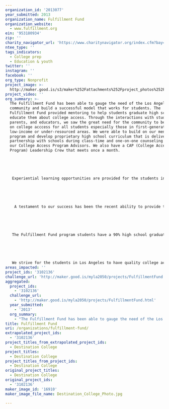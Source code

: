 ```yaml
---
organization_id: '2013077'
year_submitted: 2013
organization_name: Fulfillment Fund
organization_website:
  - www.fulfillment.org
ein: '953180934'
zip: ''
charity_navigator_url: 'https://www.charitynavigator.org/index.cfm?bay=search.profile&ein=953180934'
ntee_type: ''
tags_indicators:
  - College prep
  - Education & youth
twitter: ''
instagram: ''
facebook: ''
org_type: Nonprofit
project_image: >-
  http://maker.good.is/s3/maker%252Fattachments%252Fproject_photos%252Fimages%252F16910%252Fdisplay%252FDestination_College_Photo.jpg=c570x385
project_video: ''
org_summary: >-
  The Fulfillment Fund has been able to gauge the need of the Los Angeles
  community and build a successful model that works for students. The
  Fulfillment Fund provided mentoring to help students graduate high school and
  educate them about college access. Through the interactions with students,
  parents, and educators, we saw the great need for the community to be educated
  on college acccess for all students especially those in first-generation,
  low-income or under-resourced areas. We were able to build on our mentoring
  program and develop proprietary high school curriculum that is delivered in
  partnership with schools during class-time and one-on-one counseling through
  our College Access Program Advisors. We also have a CAP (College Access
  Program) Leadership Crew that meets once a month. 
   
   
   
   
   
   Experiential learning opportunities are provided for the students in our program including college overnight tours and the annual Destination College event. Destination College has successfully been held for 16 years and we have been able to provide a unique college experience for thousands of high school students. Fulfillment Fund provides financial aid workshops and also has a robust scholarship program open to students that go through our program. Parent workshops during Destination College are provided in English and Spanish to help them provide support for their children in high school and college. 
   
   
   
   
   
    A testament to our success has been the recent ability to provide the city of Las Vegas the tools to replicate the Fulfillment Fund model as a pilot in their schools. The participating schools have already started seeing a shift in perceptions on attending college from the students.
   
   
   
   
   
   The Fulfillment Fund program students have a 90% high school graduation rate compared to 64.2% in LAUSD overall. In 2012, 90% of our students planned to enroll in college versus 54% of students from low-income communities nationwide. An impressive 81% of Fulfillment Fund students become the first in their family to attend college, helping break the cycle of poverty in their family and community.
   
   
   
   
   
   We strive for the students in Los Angeles to have quality college access programs and have an experience similar to Nicole Harris Blackwell. Nicole shared that her family wanted her to be the first to go to a four-year college “but [they] didn’t know how to help [her] navigate through choosing a school or completing applications and financial aid forms. The Fulfillment Fund was invaluable in helping me to successfully enroll in Spelman College.” She is a proud graduate of Spelman College and Claremont Graduate University and is an English professor at Santa Monica College.
areas_impacted: ''
project_ids: '3102136'
challenge_url: 'http://maker.good.is/myla2050/projects/FulfillmentFund.html'
aggregated:
  project_ids:
    - '3102136'
  challenge_url:
    - 'http://maker.good.is/myla2050/projects/FulfillmentFund.html'
  year_submitted:
    - '2013'
  org_summary:
    - "The Fulfillment Fund has been able to gauge the need of the Los Angeles community and build a successful model that works for students. The Fulfillment Fund provided mentoring to help students graduate high school and educate them about college access. Through the interactions with students, parents, and educators, we saw the great need for the community to be educated on college acccess for all students especially those in first-generation, low-income or under-resourced areas. We were able to build on our mentoring program and develop proprietary high school curriculum that is delivered in partnership with schools during class-time and one-on-one counseling through our College Access Program Advisors. We also have a CAP (College Access Program) Leadership Crew that meets once a month. \n \n \n \n \n \n Experiential learning opportunities are provided for the students in our program including college overnight tours and the annual Destination College event. Destination College has successfully been held for 16 years and we have been able to provide a unique college experience for thousands of high school students. Fulfillment Fund provides financial aid workshops and also has a robust scholarship program open to students that go through our program. Parent workshops during Destination College are provided in English and Spanish to help them provide support for their children in high school and college. \n \n \n \n \n \n  A testament to our success has been the recent ability to provide the city of Las Vegas the tools to replicate the Fulfillment Fund model as a pilot in their schools. The participating schools have already started seeing a shift in perceptions on attending college from the students.\n \n \n \n \n \n The Fulfillment Fund program students have a 90% high school graduation rate compared to 64.2% in LAUSD overall. In 2012, 90% of our students planned to enroll in college versus 54% of students from low-income communities nationwide. An impressive 81% of Fulfillment Fund students become the first in their family to attend college, helping break the cycle of poverty in their family and community.\n \n \n \n \n \n We strive for the students in Los Angeles to have quality college access programs and have an experience similar to Nicole Harris Blackwell. Nicole shared that her family wanted her to be the first to go to a four-year college â€œbut [they] didnâ€™t know how to help [her] navigate through choosing a school or completing applications and financial aid forms. The Fulfillment Fund was invaluable in helping me to successfully enroll in Spelman College.â€\x9D She is a proud graduate of Spelman College and Claremont Graduate University and is an English professor at Santa Monica College."
title: Fulfillment Fund
uri: /organizations/fulfillment-fund/
extrapolated_project_ids:
  - '3102136'
project_titles_from_extrapolated_project_ids:
  - Destination College
project_titles:
  - Destination College
project_titles_from_project_ids:
  - Destination College
original_project_titles:
  - Destination College
original_project_ids:
  - '3102136'
maker_image_id: '16910'
maker_image_file_name: Destination_College_Photo.jpg

---
```

